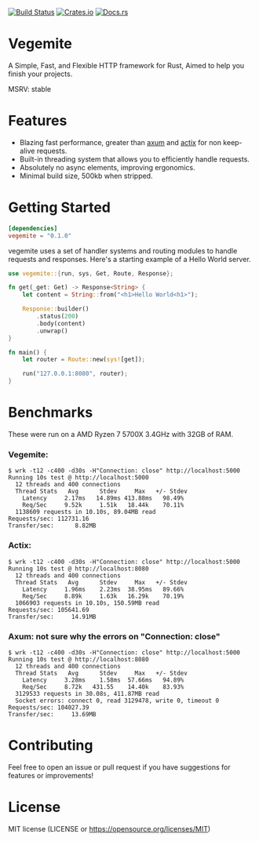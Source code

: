 [![Build Status](https://travis-ci.org/turnip-rs/vegemite.svg?branch=master)](https://travis-ci.org/turnip-rs/vegemite)
[![Crates.io](https://img.shields.io/crates/v/vegemite.svg)](https://crates.io/crates/vegemite)
[![Docs.rs](https://docs.rs/vegemite/badge.svg)](https://docs.rs/vegemite)

# Vegemite
A Simple, Fast, and Flexible HTTP framework for Rust, Aimed to help you finish your projects.

MSRV: stable

# Features
- Blazing fast performance, greater than [axum](https://github.com/tokio-rs/axum) and [actix](https://github.com/) for non keep-alive requests.
- Built-in threading system that allows you to efficiently handle requests.
- Absolutely no async elements, improving ergonomics.
- Minimal build size, 500kb when stripped.

# Getting Started
```toml
[dependencies]
vegemite = "0.1.0"
```

vegemite uses a set of handler systems and routing modules to handle requests and responses. 
Here's a starting example of a Hello World server.
```rust
use vegemite::{run, sys, Get, Route, Response};

fn get(_get: Get) -> Response<String> {
    let content = String::from("<h1>Hello World<h1>");

    Response::builder()
        .status(200)
        .body(content)
        .unwrap()
}

fn main() {
    let router = Route::new(sys![get]);

    run("127.0.0.1:8080", router);
}
```

# Benchmarks
These were run on a AMD Ryzen 7 5700X 3.4GHz with 32GB of RAM.  
### Vegemite:
```
$ wrk -t12 -c400 -d30s -H"Connection: close" http://localhost:5000
Running 10s test @ http://localhost:5000
  12 threads and 400 connections
  Thread Stats   Avg      Stdev     Max   +/- Stdev
    Latency     2.17ms   14.89ms 413.88ms   98.49%
    Req/Sec     9.52k     1.51k   18.44k    70.11%
  1138609 requests in 10.10s, 89.04MB read
Requests/sec: 112731.16
Transfer/sec:      8.82MB
```

### Actix:
```
$ wrk -t12 -c400 -d30s -H"Connection: close" http://localhost:5000
Running 10s test @ http://localhost:8080
  12 threads and 400 connections
  Thread Stats   Avg      Stdev     Max   +/- Stdev
    Latency     1.96ms    2.23ms  38.95ms   89.66%
    Req/Sec     8.89k     1.63k   16.29k    70.19%
  1066903 requests in 10.10s, 150.59MB read
Requests/sec: 105641.69
Transfer/sec:     14.91MB
```

### Axum: not sure why the errors on "Connection: close"
```
$ wrk -t12 -c400 -d30s -H"Connection: close" http://localhost:5000
Running 10s test @ http://localhost:8080
  12 threads and 400 connections
  Thread Stats   Avg      Stdev     Max   +/- Stdev
    Latency     3.28ms    1.58ms  57.66ms   94.89%
    Req/Sec     8.72k   431.55    14.40k    83.93%
  3129533 requests in 30.08s, 411.87MB read
  Socket errors: connect 0, read 3129478, write 0, timeout 0
Requests/sec: 104027.39
Transfer/sec:     13.69MB
```

# Contributing
Feel free to open an issue or pull request if you have suggestions for features or improvements!


# License
MIT license (LICENSE or https://opensource.org/licenses/MIT)
